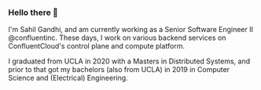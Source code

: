 ### Hello there 👋

I'm Sahil Gandhi, and am currently working as a Senior Software Engineer II @confluentinc. These days, I work on various backend services on ConfluentCloud's control plane and compute platform.


I graduated from UCLA in 2020 with a Masters in Distributed Systems, and prior to that got my bachelors (also from UCLA) in 2019 in Computer Science and (Electrical) Engineering.
